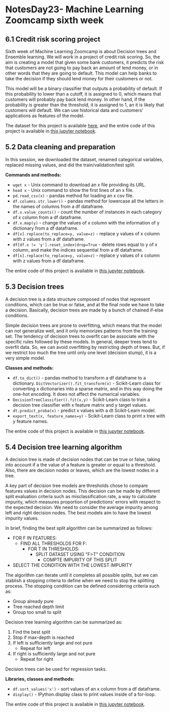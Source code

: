 # NotesDay23- Machine Learning Zoomcamp sixth week

## 6.1 Credit risk scoring project

Sixth week of Machine Learning Zoomcamp is about Decision trees and Ensemble learning. We will work in a project of credit risk scoring. So, the aim is creating a model that given some bank customers, it predicts the risk that customers are not going to pay back an amount of lend money, or in other words that they are going to default. This model can help banks to take the decision if they should lend money for their customers or not.

This model will be a binary classifier that outputs a probability of default. If this probability to lower than a cutoff, it is assigned to 0, which means that customers will probably pay back lend money. In other hand, if the probability is greater than the threshold, it is assigned to 1, an it is likely that customers will default. We can use historical data and customers' applications as features of the model.

The dataset for this project is available [here](https://github.com/gastonstat/CreditScoring), and the entire code of this project is available in [this jupyter notebook](https://github.com/alexeygrigorev/mlbookcamp-code/blob/master/course-zoomcamp/06-trees/notebook.ipynb).

## 5.2 Data cleaning and preparation

In this session, we downloaded the dataset, renamed categorical variables, replaced missing values, and did the train/validation/test split.

**Commands and methods:**

* `wget x` - Unix command to download an x file providing its URL.  
* `head x` - Unix command to show the first lines of an x file.
* `pd.read_csv(x)` - pandas method for loading an x csv file.
* `df.columns.str.lower()` - pandas method for lowercase all the letters in the names of columns from a df dataframe.
* `df.x.value_counts()` - count the number of instances in each category of x column from a df dataframe.
* `df.x.map(y)` - change the values of x column with the information of y dictionary from a df dataframe.
* `df[x].replace(to_replace=y, value=z)` - replace y values of x column with z values from a df dataframe.
* `df[df.x != 'y'].reset_index(drop=True` - delete rows equal to y of x column, and make the indices sequential from a df dataframe.
* `df[x].replace(to_replace=y, value=z)` - replace y values of x column with z values from a df dataframe.

The entire code of this project is available in [this jupyter notebook](https://github.com/alexeygrigorev/mlbookcamp-code/blob/master/course-zoomcamp/06-trees/notebook.ipynb).

## 5.3 Decision trees

A decision tree is a data structure composed of nodes that represent conditions, which can be true or false, and at the final node we have to take a decision. Basically, decision trees are made by a bunch of chained if-else conditions.

Simple decision trees are prone to overfitting, which means that the model can not generalize well, and it only memorizes patterns from the training set. The tendency of decision trees to overfit can be associate with the specific rules followed by these models. In general, deeper trees tend to overfit data. So, we can avoid overfitting by restricting depth of trees. But, if we restrict too much the tree until only one level (decision stump), it is a very simple model.

**Classes and methods:**

* `df.to_dict()` - pandas method to transform a df dataframe to a dictionary.
`DictVectorizer().fit_transform(x)` - Scikit-Learn class for converting x dictionaries into a sparse matrix, and in this way doing the one-hot encoding. It does not affect the numerical variables.
* `DecisionTreeClassifier().fit(x,y)` - Scikit-Learn class to train a decision tree classifier with x feature matrix and y target values.
* `dt.predict_proba(x)` - predict x values with a dt Scikit-Learn model.
* `export_text(x, feature_names=y)` - Scikit-Learn class to print x tree with y feature names.

The entire code of this project is available in [this jupyter notebook](https://github.com/alexeygrigorev/mlbookcamp-code/blob/master/course-zoomcamp/06-trees/notebook.ipynb).

## 5.4 Decision tree learning algorithm

A decision tree is made of decision nodes that can be true or false, taking into account if a the value of a feature is greater or equal to a threshold. Also, there are decision nodes or leaves, which  are the lowest nodes in a tree.

A key part of decision tree models are thresholds chose to compare features values in decision nodes. This decision can be made by different split evaluation criteria such as misclassification rate, a way to calculate impurity, which measures proportion of predictions' errors with respect to the expected decision. We need to consider the average impurity among left and right decision nodes. The best models aim to have the lowest impurity values.

In brief, finding the best split algorithm can be summarized as follows:

* FOR F IN FEATURES:
    * FIND ALL THRESHOLDS FOR F:
        * FOR T IN THRESHOLDS:
            * SPLIT DATASET USING "F>T" CONDITION
                * COMPTE IMPURITY OF THIS SPLIT
* SELECT THE CONDITION WITH THE LOWEST IMPURITY

The algorithm can iterate until it completes all possible splits, but we can stablish a stopping criteria to define when we need to stop the splitting process. The stopping condition can be defined considering criteria such as:

* Group already pure
* Tree reached depth limit
* Group too small to split

Decision tree learning algorithm can be summarized as:

1. Find the best split
2. Stop if max-depth is reached
3. If left is sufficiently large and not pure
    * Repeat for left
4. If right is sufficiently large and not pure
    * Repeat for right

Decision trees can be used for regression tasks.

**Libraries, classes and methods:**

* `df.sort_values('x')` - sort values of an x column from a df dataframe.
* `display()` - IPython.display class to print values inside of a for-loop.

The entire code of this project is available in [this jupyter notebook](https://github.com/alexeygrigorev/mlbookcamp-code/blob/master/course-zoomcamp/06-trees/notebook.ipynb).

